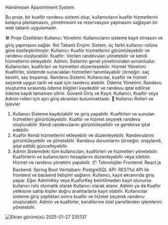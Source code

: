 
Hairdresser Appointment System

Bu proje, bir kuaför randevu sistemi olup, kullanıcıların kuaför hizmetlerini kolayca planlamasını, yönetmesini ve rezervasyon yapmasını sağlayan bir web tabanlı uygulamadır.

🛠️ Proje Özellikleri
Kullanıcı Yönetimi: Kullanıcıların sisteme kayıt olmasını ve giriş yapmasını sağlar.
Rol Tabanlı Erişim: Sistem, üç farklı kullanıcı rolüne göre özelleştirilmiştir:
Kullanıcı: Kuaför hizmetlerini görüntüleyebilir ve randevu oluşturabilir.
Kuaför: Verilen randevuları yönetebilir ve kendi hizmetlerini ekleyebilir.
Admin: Sistemin genel yönetiminden sorumludur. Kullanıcıları, kuaförleri ve hizmetleri düzenleyebilir.
Hizmet Yönetimi: Kuaförler, sistemde sunacakları hizmetleri tanımlayabilir (örneğin: saç kesimi, saç boyama).
Randevu Sistemi: Kullanıcılar, kuaför ve hizmet seçerek uygun tarih ve saat için randevu alabilir.
Ödeme Yönetimi: Randevu oluşturma sırasında ödeme bilgileri kaydedilir ve randevu iptal edilirse ödeme kaydı tamamen silinir.
Güvenli Giriş ve Kayıt: Kullanıcı, Kuaför veya Admin rolleri için ayrı giriş ekranları bulunmaktadır.
🚀 Kullanıcı Rolleri ve İşlevler
1. Kullanıcı
Sisteme kaydolabilir ve giriş yapabilir.
Kuaförleri ve sunulan hizmetleri görüntüleyebilir.
Kuaför ve hizmet seçerek randevu oluşturabilir.
Kendi randevularını görüntüleyebilir ve gerekirse iptal edebilir.
2. Kuaför
Kendi hizmetlerini ekleyebilir ve düzenleyebilir.
Randevularını görüntüleyebilir ve yönetebilir.
Randevu durumlarını (örneğin: onaylandı, iptal edildi) güncelleyebilir.
3. Admin
Sistemdeki tüm kullanıcıları, kuaförleri ve hizmetleri yönetebilir.
Kuaförlerin ve kullanıcıların hesaplarını düzenleyebilir veya silebilir.
Hizmet ve randevu yönetimi yapabilir.
📦 Teknolojiler
Frontend: React.js
Backend: Spring Boot
Veritabanı: PostgreSQL
API: RESTful API ile frontend ve backend iletişimi sağlanır.
Kullanıcı, kayıt ekranında giriş yapar. Eğer AdminKey veya KuaforKey belirtilmeden kayıt olunursa kullanıcı rolü otomatik olarak Kullanıcı olarak atanır.
Admin ya da Kuaför yetkisine sahip kişiler doğru anahtarlarla kayıt olabilir.
Kullanıcılar sisteme giriş yaptıktan sonra kuaför ve hizmet seçerek randevu oluşturabilir.
Admin ve kuaförler, kendilerine özel panellerden işlemlerini yönetebilir.

![Ekran görüntüsü 2025-01-27 235137](https://github.com/user-attachments/assets/0ec1caf1-d3f5-4d09-b307-303a308c7400)
